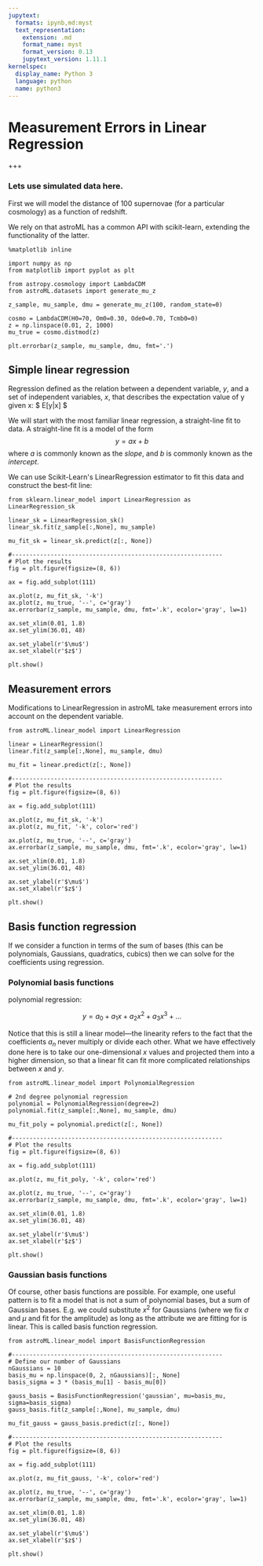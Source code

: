 ```yaml
---
jupytext:
  formats: ipynb,md:myst
  text_representation:
    extension: .md
    format_name: myst
    format_version: 0.13
    jupytext_version: 1.11.1
kernelspec:
  display_name: Python 3
  language: python
  name: python3
---
```




# Measurement Errors in Linear Regression

+++

### Lets use simulated data here. 
First we will model the distance of 100 supernovae (for a particular cosmology) as a function of redshift.

We rely on that astroML has a common API with scikit-learn, extending the functionality of the latter.

```{code-cell} ipython3
%matplotlib inline

import numpy as np
from matplotlib import pyplot as plt
```

```{code-cell} ipython3
from astropy.cosmology import LambdaCDM
from astroML.datasets import generate_mu_z

z_sample, mu_sample, dmu = generate_mu_z(100, random_state=0)

cosmo = LambdaCDM(H0=70, Om0=0.30, Ode0=0.70, Tcmb0=0)
z = np.linspace(0.01, 2, 1000)
mu_true = cosmo.distmod(z)

plt.errorbar(z_sample, mu_sample, dmu, fmt='.')
```

## Simple linear regression

Regression defined as the relation between a dependent variable, $y$, and a set of independent variables, $x$, 
that describes the expectation value of y given x: $ E[y|x] $

We will start with the most familiar linear regression, a straight-line fit to data.
A straight-line fit is a model of the form
$$
y = ax + b
$$
where $a$ is commonly known as the *slope*, and $b$ is commonly known as the *intercept*.

We can use Scikit-Learn's LinearRegression estimator to fit this data and construct the best-fit line:

```{code-cell} ipython3
from sklearn.linear_model import LinearRegression as LinearRegression_sk 

linear_sk = LinearRegression_sk()
linear_sk.fit(z_sample[:,None], mu_sample)

mu_fit_sk = linear_sk.predict(z[:, None])

#------------------------------------------------------------
# Plot the results
fig = plt.figure(figsize=(8, 6))

ax = fig.add_subplot(111)

ax.plot(z, mu_fit_sk, '-k')
ax.plot(z, mu_true, '--', c='gray')
ax.errorbar(z_sample, mu_sample, dmu, fmt='.k', ecolor='gray', lw=1)

ax.set_xlim(0.01, 1.8)
ax.set_ylim(36.01, 48)

ax.set_ylabel(r'$\mu$')
ax.set_xlabel(r'$z$')

plt.show()
```

## Measurement errors

Modifications to LinearRegression in astroML take measurement errors into account on the dependent variable.

```{code-cell} ipython3
from astroML.linear_model import LinearRegression

linear = LinearRegression()
linear.fit(z_sample[:,None], mu_sample, dmu)

mu_fit = linear.predict(z[:, None])

#------------------------------------------------------------
# Plot the results
fig = plt.figure(figsize=(8, 6))

ax = fig.add_subplot(111)

ax.plot(z, mu_fit_sk, '-k')
ax.plot(z, mu_fit, '-k', color='red')

ax.plot(z, mu_true, '--', c='gray')
ax.errorbar(z_sample, mu_sample, dmu, fmt='.k', ecolor='gray', lw=1)

ax.set_xlim(0.01, 1.8)
ax.set_ylim(36.01, 48)

ax.set_ylabel(r'$\mu$')
ax.set_xlabel(r'$z$')

plt.show()
```

## Basis function regression

If we consider a function in terms of the sum of bases (this can be polynomials, Gaussians, quadratics, cubics) then we can solve for the coefficients using regression. 

### Polynomial basis functions

polynomial regression: 

$$y=a_0+a_1x+a_2x^2+a_3x^3+...$$

Notice that this is still a linear model—the linearity refers to the fact that the coefficients $a_n$ never multiply or divide each other. What we have effectively done here is to take our one-dimensional $x$ values and projected them into a higher dimension, so that a linear fit can fit more complicated relationships between $x$ and $y$.

```{code-cell} ipython3
from astroML.linear_model import PolynomialRegression

# 2nd degree polynomial regression
polynomial = PolynomialRegression(degree=2)
polynomial.fit(z_sample[:,None], mu_sample, dmu)

mu_fit_poly = polynomial.predict(z[:, None])

#------------------------------------------------------------
# Plot the results
fig = plt.figure(figsize=(8, 6))

ax = fig.add_subplot(111)

ax.plot(z, mu_fit_poly, '-k', color='red')

ax.plot(z, mu_true, '--', c='gray')
ax.errorbar(z_sample, mu_sample, dmu, fmt='.k', ecolor='gray', lw=1)

ax.set_xlim(0.01, 1.8)
ax.set_ylim(36.01, 48)

ax.set_ylabel(r'$\mu$')
ax.set_xlabel(r'$z$')

plt.show()
```

### Gaussian basis functions

Of course, other basis functions are possible.
For example, one useful pattern is to fit a model that is not a sum of polynomial bases, but a sum of Gaussian bases. E.g. we could substitute $x^2$ for Gaussians (where we fix $\sigma$ and $\mu$ and fit for the amplitude) as long as the attribute we are fitting for is linear. This is called basis function regression.

```{code-cell} ipython3
from astroML.linear_model import BasisFunctionRegression

#------------------------------------------------------------
# Define our number of Gaussians
nGaussians = 10
basis_mu = np.linspace(0, 2, nGaussians)[:, None]
basis_sigma = 3 * (basis_mu[1] - basis_mu[0])

gauss_basis = BasisFunctionRegression('gaussian', mu=basis_mu, sigma=basis_sigma)
gauss_basis.fit(z_sample[:,None], mu_sample, dmu)

mu_fit_gauss = gauss_basis.predict(z[:, None])

#------------------------------------------------------------
# Plot the results
fig = plt.figure(figsize=(8, 6))

ax = fig.add_subplot(111)

ax.plot(z, mu_fit_gauss, '-k', color='red')

ax.plot(z, mu_true, '--', c='gray')
ax.errorbar(z_sample, mu_sample, dmu, fmt='.k', ecolor='gray', lw=1)

ax.set_xlim(0.01, 1.8)
ax.set_ylim(36.01, 48)

ax.set_ylabel(r'$\mu$')
ax.set_xlabel(r'$z$')

plt.show()
```

